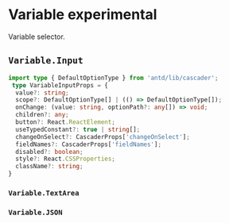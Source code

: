 # Variable <Badge>experimental</Badge>

Variable selector.

## `Variable.Input`

```ts
import type { DefaultOptionType } from 'antd/lib/cascader';
 type VariableInputProps = {
  value?: string;
  scope?: DefaultOptionType[] | (() => DefaultOptionType[]);
  onChange: (value: string, optionPath?: any[]) => void;
  children?: any;
  button?: React.ReactElement;
  useTypedConstant?: true | string[];
  changeOnSelect?: CascaderProps['changeOnSelect'];
  fieldNames?: CascaderProps['fieldNames'];
  disabled?: boolean;
  style?: React.CSSProperties;
  className?: string;
}
```

<code src="./demos/demo1.tsx"></code>

### `Variable.TextArea`

<code src="./demos/demo2.tsx"></code>

### `Variable.JSON`

<code src="./demos/demo3.tsx"></code>
